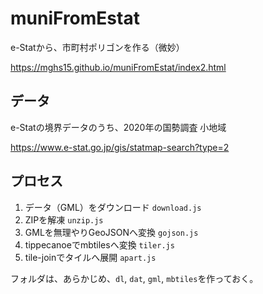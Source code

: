 # muniFromEstat
e-Statから、市町村ポリゴンを作る（微妙）

https://mghs15.github.io/muniFromEstat/index2.html

## データ
e-Statの境界データのうち、2020年の国勢調査 小地域

https://www.e-stat.go.jp/gis/statmap-search?type=2

## プロセス
1. データ（GML）をダウンロード `download.js`
2. ZIPを解凍 `unzip.js`
3. GMLを無理やりGeoJSONへ変換 `gojson.js`
4. tippecanoeでmbtilesへ変換 `tiler.js`
5. tile-joinでタイルへ展開 `apart.js`

フォルダは、あらかじめ、`dl`, `dat`, `gml`, `mbtiles`を作っておく。

